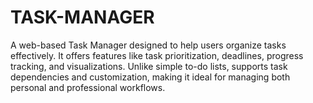 # TASK-MANAGER
A web-based Task Manager designed to help users organize tasks effectively. It offers features like task prioritization, deadlines, progress tracking, and visualizations. Unlike simple to-do lists,  supports task dependencies and customization, making it ideal for managing both personal and professional workflows.
